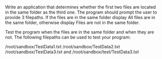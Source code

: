 Write an application that determines whether the first two files are located in the same folder as the third one. The program should prompt the user to provide 3 filepaths. If the files are in the same folder display All files are in the same folder, otherwise display Files are not in the same folder.

Test the program when the files are in the same folder and when they are not. The following filepaths can be used to test your program:

/root/sandbox/TestData1.txt
/root/sandbox/TestData2.txt
/root/sandbox/TestData3.txt and /root/sandbox/test/TestData3.txt